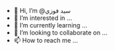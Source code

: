 - 👋 Hi, I’m @سيد فوزي
- 👀 I’m interested in ...
- 🌱 I’m currently learning ...
- 💞️ I’m looking to collaborate on ...
- 📫 How to reach me ...

<!---
ozomann/ozomann is a ✨ special ✨ repository because its `README.md` (this file) appears on your GitHub profile.
You can click the Preview link to take a look at your changes.
--->
